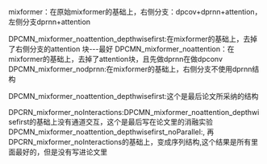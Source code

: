 mixformer：在原始mixformer的基础上，右侧分支：dpcov+dprnn+attention，左侧分支dprnn+attention

DPCMN_mixformer_noattention_depthwisefirst:在mixformer的基础上，去掉了右侧分支的attention 块---最好
DPCMN_mixformer_noattention：在mixformer的基础上，去掉了attention块，且先做dprnn在做dpconv
DPCMN_mixformer_nodprnn:在mixformer的基础上，右侧分支不使用dprnn结构

DPCMN_mixformer_noattention_depthwisefirst:这个是最后论文所采纳的结构

DPCRN_mixformer_noInteractions:DPCMN_mixformer_noattention_depthwisefirst的基础上没有通道交互，这个是最后写在论文里的消融实验
DPCMN_mixformer_noattention_depthwisefirst_noParallel:, 再DPCRN_mixformer_noInteractions的基础上，变成序列结构,这个结果是所有里面最好的，但是没有写进论文里